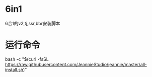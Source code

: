 # 6in1
6合1的v2,tj,ssr,bbr安装脚本
# 运行命令  
bash -c "$(curl -fsSL https://raw.githubusercontent.com/JeannieStudio/jeannie/master/all-install.sh)"
